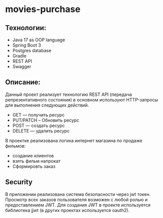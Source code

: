 # movies-purchase


## Технологии:
* Java 17 as OOP language
* Spring Boot 3
* Postgres database
* Gradle
* REST API
* Swagger

## Описание:
Данный проект реализует технологию REST API (передача репрезентативного состояния) в основном используют HTTP-запросы для выполнения следующих действий.

* GET — получить ресурс
* PUT/PATCH – Обновить ресурс
* POST — создать ресурс
* DELETE — удалить ресурс

В проектке реализована логика интернет магазина по продаже фильмов:
* создание клиентов
* взять фильм напрокат
* Сформировть заказ

## Security
В приложении реализована система безопасности через jwt токен. 
Просмотр всех заказов пользователя возможен с любой ролью и предоставлением JWT. 
Для создания JWT в проекте используется библиотека jjwt (в других проектах используется oauth2).
 
